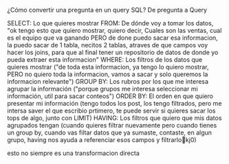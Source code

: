 ¿Cómo convertir una pregunta en un query SQL?
De pregunta a Query

SELECT: Lo que quieres mostrar
FROM: De dónde voy a tomar los datos, "ok tengo esto que quiero mostrar, quiero decir, Cuales son las ventas, cual es el equipo que va ganando PERO de done puedo sacar esa informacion, la puedo sacar de 1 tabla, necitos 2 tablas, atraves de que campos voy hacer los joins, para que al final tener un repositorio de datos de donde yo pueda extraer esta informacion"
WHERE: Los filtros de los datos que quieres mostrar ("de toda esta informacion, ya tengo lo quiero mostrar, PERO no quiero toda la informacion, vamos a sacar y solo queremos la informacion relevante")
GROUP BY: Los rubros por los que me interesa agrupar la información ("porque grupos me interesa seleccionar mi información, util para sacar conteos")
ORDER BY: El orden en que quiero presentar mi información (tengo todos los post, los tengo filtrados, pero me intersa saver el que escribio prtimero, te puede servir si quieres sacar los tops de algo, junto con LIMIT)
HAVING: Los filtros que quiero que mis datos agrupados tengan (cuando quieres filtrar nuevamente pero cuando tienes un group by, cuando vas filtar datos que ya sumaste, contaste, en algun grupo, having nos ayuda a referenciar esos campos y filtrarlokj0)

esto no siempre es una transformacion directa

